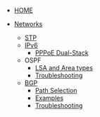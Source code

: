 <!-- docs/_sidebar.md -->


* [HOME](./)

* [Networks](./Networks/routing_protocols_AD)
  * [STP](./Networks/STP/common)
  * [IPv6](./Networks/IPv6/basic)
    * [PPPoE Dual-Stack](./Networks/IPv6/pppoe_dual-stack)
  * OSPF
    * [LSA and Area types](./Networks/OSPF/LSA_and_areas)
    * [Troubleshooting](./Networks/OSPF/troubleshoot)
  * [BGP](./Networks/BGP/main_features)
    * [Path Selection](./Networks/BGP/bgp_path_selection)
    * [Examples](./Networks/BGP/bgp_examples)
    * [Troubleshooting](./Networks/BGP/troubleshooting)